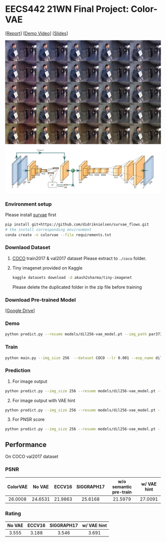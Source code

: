 # EECS442 21WN Final Project: Color-VAE

[[Report](https://drive.google.com/file/d/1NyOGlJl9AJlpn2WZPQXuo36-uacNff3Y/view?usp=sharing)] [[Demo Video](https://drive.google.com/file/d/1HQzCaNgMwJ8CPR0Vxa9Zt1a_jjqoBpHX/view?usp=sharing)] [[Slides](https://drive.google.com/file/d/17ZwhIHDBg-7hrmmk2IcL31XXydxS_Oub/view?usp=sharing)]

![sample](im.jpg)
![ColorVAE](colorvae.png)

### Environment setup 

Please install [survae](https://github.com/didriknielsen/survae_flows) first
```bash
pip install git+https://github.com/didriknielsen/survae_flows.git
# the install corresponding environment
conda create -n colorvae --file requirements.txt
```

### Downlaod Dataset

1. [COCO](https://cocodataset.org/#home) train2017 & val2017 dataset
    Please extract to `./coco` folder.

2. Tiny imagenet provided on Kaggle
    ```bash
    kaggle datasets download -d akash2sharma/tiny-imagenet
    ```
    Please delete the duplicated folder in the zip file before training 

### Download Pre-trained Model

[[Google Drive](https://drive.google.com/file/d/1ekMTlypp8HeQ9ezGiZuyuxQ4xVdwd7_f/view?usp=sharing)]

### Demo
```bash
python predict.py --resume models/dil256-vae_model.pt --img_path par37351-teaser-story-big.jpg
```

### Train
```bash
python main.py --img_size 256  --dataset COCO --lr 0.001 --exp_name dil256 --batch_size 32
```

### Prediction
1. For image output
```bash
python predict.py --img_size 256 --resume models/dil256-vae_model.pt --img_path coco/val2017 --sample_num 8 --separate
```

2. For image output with VAE hint
```bash
python predict.py --img_size 256 --resume models/dil256-vae_model.pt --img_path coco/val2017 --sample_num 8 --separate --vae_hint
```

3. For PNSR score
```bash
python predict.py --img_size 256 --resume models/dil256-vae_model.pt --img_path coco/val2017 --sample_num 8 --psnr
```

## Performance

On COCO val2017 dataset

### PSNR

|ColorVAE|No VAE|ECCV16|SIGGRAPH17|w/o semantic pre-train|w/ VAE hint|
|:-:|:-:|:-:|:-:|:-:|:-:|
|26.0008|24.6531|21.9863|25.6168|21.5979|27.0091|

### Rating

|No VAE|ECCV16|SIGGRAPH17|w/ VAE hint|
|:-:|:-:|:-:|:-:|
|3.555|3.188|3.546|3.691|
